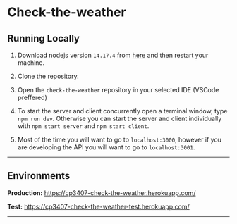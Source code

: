 # Check-the-weather

## Running Locally

1. Download nodejs version `14.17.4` from [here](https://nodejs.org/en/download/) and then restart your machine.

2. Clone the repository.

3. Open the `check-the-weather` repository in your selected IDE (VSCode preffered)

4. To start the server and client concurrently open a terminal window, type `npm run dev`. Otherwise you can start the server and client individually with `npm start server` and `npm start client`.

5. Most of the time you will want to go to `localhost:3000`, however if you are developing the API you will want to go to `localhost:3001`.

---

## Environments

**Production:** https://cp3407-check-the-weather.herokuapp.com/ 

**Test:** https://cp3407-check-the-weather-test.herokuapp.com/

---